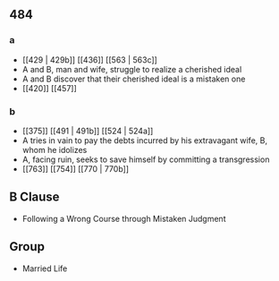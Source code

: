 ## 484
### a
- [[429 | 429b]] [[436]] [[563 | 563c]] 
- A and B, man and wife, struggle to realize a cherished ideal
- A and B discover that their cherished ideal is a mistaken one
- [[420]] [[457]] 

### b
- [[375]] [[491 | 491b]] [[524 | 524a]] 
- A tries in vain to pay the debts incurred by his extravagant wife, B, whom he idolizes
- A, facing ruin, seeks to save himself by committing a transgression
- [[763]] [[754]] [[770 | 770b]] 

## B Clause
- Following a Wrong Course through Mistaken Judgment

## Group
- Married Life

